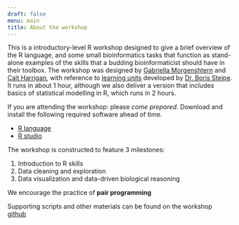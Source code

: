 ```yaml
---
draft: false
menu: main
title: About the workshop
---
```


This is a introductory-level R workshop designed to give a brief overview of the R language, and some small bioinformatics tasks that function as stand-alone examples of the skills that a budding bioinformaticist should have in their toolbox.
The workshop was designed by [Gabriella Morgenshtern]() and [Cait Harrigan](), with reference to [learning units](http://steipe.biochemistry.utoronto.ca/abc/assets/ABC-units_map.svg) developed by [Dr. Boris Steipe](http://biochemistry.utoronto.ca/person/boris-steipe/). It runs in about 1 hour, although we also deliver a version that includes basics of statistical modelling in R, which runs in 2 hours. 

If you are attending the workshop: please *come prepared*. Download and install the following required software ahead of time. 
- [R language](http://cran.utstat.utoronto.ca/)
- [R studio](https://rstudio.com/products/rstudio/download/#download)

The workshop is constructed to feature 3 milestones:
1. Introduction to R skills
2. Data cleaning and exploration
3. Data visualization and data-driven biological reasoning

We encourage the practice of **pair programming** 

Supporting scripts and other materials can be found on the workshop [github](https://github.com/harrig12/lil-bioinf)
